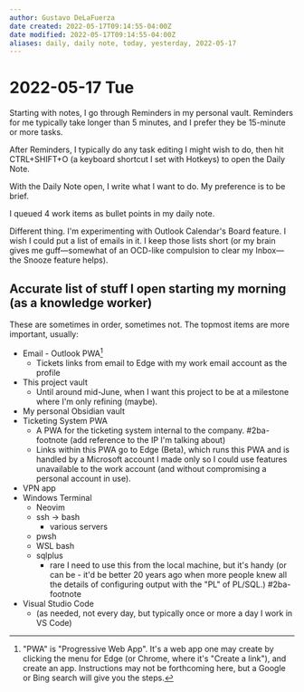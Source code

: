 ```yaml
---
author: Gustavo DeLaFuerza
date created: 2022-05-17T09:14:55-04:00Z
date modified: 2022-05-17T09:14:55-04:00Z
aliases: daily, daily note, today, yesterday, 2022-05-17
---
```


# 2022-05-17 Tue

Starting with notes, I go through Reminders in my personal vault. Reminders for me typically take longer than 5 minutes, and I prefer they be 15-minute or more tasks.

After Reminders, I typically do any task editing I might wish to do, then hit CTRL+SHIFT+O (a keyboard shortcut I set with Hotkeys) to open the Daily Note. 

With the Daily Note open, I write what I want to do. My preference is to be brief.

I queued 4 work items as bullet points in my daily note.

Different thing. I'm experimenting with Outlook Calendar's Board feature. I wish I could put a list of emails in it. I keep those lists short (or my brain gives me guff&mdash;somewhat of an OCD-like compulsion to clear my Inbox&mdash;the Snooze feature helps).

## Accurate list of stuff I open starting my morning (as a knowledge worker)

These are sometimes in order, sometimes not. The topmost items are more important, usually:

- Email - Outlook PWA[^1]
	- Tickets links from email to Edge with my work email account as the profile
- This project vault
	- Until around mid-June, when I want this project to be at a milestone where I'm only refining (maybe).
- My personal Obsidian vault
- Ticketing System PWA 
	- A PWA for the ticketing system internal to the company. #2ba-footnote (add reference to the IP I'm talking about)
	- Links within this PWA go to Edge (Beta), which runs this PWA and is handled by a Microsoft account I made only so I could use features unavailable to the work account (and without compromising a personal account in use).
- VPN app
- Windows Terminal
	- Neovim
	- ssh -> bash
		- various servers
	- pwsh
	- WSL bash
	- sqlplus
		- rare I need to use this from the local machine, but it's handy (or can be - it'd be better 20 years ago when more people knew all the details of configuring output with the "PL" of PL/SQL.) #2ba-footnote 
- Visual Studio Code 
	- (as needed, not every day, but typically once or more a day I work in VS Code)
[^1]: "PWA" is "Progressive Web App". It's a web app one may create by clicking the menu for Edge (or Chrome, where it's "Create a link"), and create an app. Instructions may not be forthcoming here, but a Google or Bing search will give you the steps.
